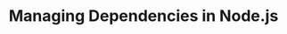 ---
id: managing-dependencies
sidebar_position: 4
title: Managing Dependencies in Node.js
sidebar_label: Managing Dependencies
---